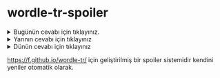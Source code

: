 # wordle-tr-spoiler

<details>
  <summary>Bugünün cevabı için tıklayınız.</summary>
  <br>
    <b> vapur </b>
</details>

<details>
  <summary>Yarının cevabı için tıklayınız</summary>
  <br>
   <b> yemin </b>
</details>

<details>
  <summary>Dünün cevabı için tıklayınız </summary>
  <br>
  <b> sonda </b>
</details>

https://f.github.io/wordle-tr/ için geliştirilmiş bir spoiler sistemidir kendini yeniler otomatik olarak.

